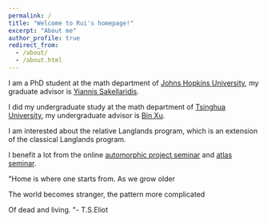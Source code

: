 ```yaml
---
permalink: /
title: "Welcome to Rui's homepage!"
excerpt: "About me"
author_profile: true
redirect_from: 
  - /about/
  - /about.html
---
```


I am a PhD student at the math department of [Johns Hopkins University](https://mathematics.jhu.edu/), my graduate advisor is [Yiannis Sakellaridis](https://math.jhu.edu/~sakellar/). 


I did my undergraduate study at the math department of [Tsinghua University](https://math.tsinghua.edu.cn/), my undergraduate advisor is [Bin Xu](https://sites.google.com/view/binxumath/home).


I am interested about the relative Langlands program, which is an extension of the classical Langlands program.  


I benefit a lot from the online [automorphic project seminar](https://researchseminars.org/seminar/AutomorphicProject) and [atlas seminar](https://researchseminars.org/seminar/atlas).


"Home is where one starts from. As we grow older


The world becomes stranger, the pattern more complicated 


Of dead and living. "-  T.S.Eliot 



 

